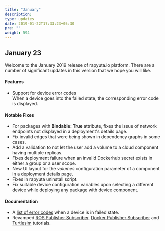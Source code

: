 ```yaml
---
title: "January"
description:
type: updates
date: 2019-01-22T17:33:23+05:30
pre: ""
weight: 594
---
```

## January 23
Welcome to the January 2019 release of rapyuta.io platform. There are a
number of significant updates in this version that we hope you will like.

#### Features
* Support for device error codes    
  When a device goes into the failed state, the corresponding error code is displayed.

#### Notable Fixes
* For packages with **Bindable: True** attribute, fixes the issue of network endpoints not displayed in a deployment's details page.
* Fix invalid edges that were being shown in dependency graphs in some cases.
* Add a validation to not let the user add a volume to a cloud component having multiple replicas.
* Fixes deployment failure when an invalid Dockerhub secret exists in either a group or a user scope.
* New UI layout for the *volumes* configuration parameter of a component in a deployment details page.
* Fixes in rapyuta uninstall script.
* Fix suitable device configuration variables upon selecting a different device while deploying any package with device component.

#### Documentation
* A [list of error codes](/getting-started/add-new-device/device-failed-error-codes) when a device is in failed state.
* Revamped [ROS Publisher Subscriber](/dev-tutorials/ros-publisher-subscriber), [Docker Publisher Subscriber](/dev-tutorials/docker-publisher-subscriber) and [Turtlesim](/dev-tutorials/turtlesim/) tutorials.